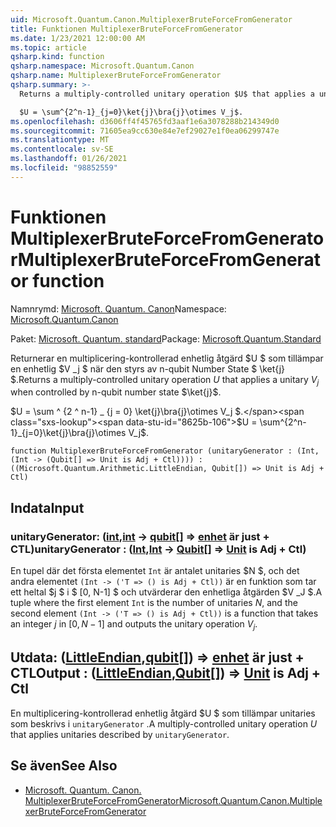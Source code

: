 ```yaml
---
uid: Microsoft.Quantum.Canon.MultiplexerBruteForceFromGenerator
title: Funktionen MultiplexerBruteForceFromGenerator
ms.date: 1/23/2021 12:00:00 AM
ms.topic: article
qsharp.kind: function
qsharp.namespace: Microsoft.Quantum.Canon
qsharp.name: MultiplexerBruteForceFromGenerator
qsharp.summary: >-
  Returns a multiply-controlled unitary operation $U$ that applies a unitary $V_j$ when controlled by n-qubit number state $\ket{j}$.

  $U = \sum^{2^n-1}_{j=0}\ket{j}\bra{j}\otimes V_j$.
ms.openlocfilehash: d3606ff4f45765fd3aaf1e6a3078288b214349d0
ms.sourcegitcommit: 71605ea9cc630e84e7ef29027e1f0ea06299747e
ms.translationtype: MT
ms.contentlocale: sv-SE
ms.lasthandoff: 01/26/2021
ms.locfileid: "98852559"
---
```

# <a name="multiplexerbruteforcefromgenerator-function"></a><span data-ttu-id="8625b-102">Funktionen MultiplexerBruteForceFromGenerator</span><span class="sxs-lookup"><span data-stu-id="8625b-102">MultiplexerBruteForceFromGenerator function</span></span>

<span data-ttu-id="8625b-103">Namnrymd: [Microsoft. Quantum. Canon](xref:Microsoft.Quantum.Canon)</span><span class="sxs-lookup"><span data-stu-id="8625b-103">Namespace: [Microsoft.Quantum.Canon](xref:Microsoft.Quantum.Canon)</span></span>

<span data-ttu-id="8625b-104">Paket: [Microsoft. Quantum. standard](https://nuget.org/packages/Microsoft.Quantum.Standard)</span><span class="sxs-lookup"><span data-stu-id="8625b-104">Package: [Microsoft.Quantum.Standard](https://nuget.org/packages/Microsoft.Quantum.Standard)</span></span>


<span data-ttu-id="8625b-105">Returnerar en multiplicering-kontrollerad enhetlig åtgärd $U $ som tillämpar en enhetlig $V _j $ när den styrs av n-qubit Number State $ \ket{j} $.</span><span class="sxs-lookup"><span data-stu-id="8625b-105">Returns a multiply-controlled unitary operation $U$ that applies a unitary $V_j$ when controlled by n-qubit number state $\ket{j}$.</span></span>

<span data-ttu-id="8625b-106">$U = \sum ^ {2 ^ n-1} _ {j = 0} \ket{j}\bra{j}\otimes V_j $.</span><span class="sxs-lookup"><span data-stu-id="8625b-106">$U = \sum^{2^n-1}_{j=0}\ket{j}\bra{j}\otimes V_j$.</span></span>

```qsharp
function MultiplexerBruteForceFromGenerator (unitaryGenerator : (Int, (Int -> (Qubit[] => Unit is Adj + Ctl)))) : ((Microsoft.Quantum.Arithmetic.LittleEndian, Qubit[]) => Unit is Adj + Ctl)
```


## <a name="input"></a><span data-ttu-id="8625b-107">Indata</span><span class="sxs-lookup"><span data-stu-id="8625b-107">Input</span></span>

### <a name="unitarygenerator--intint---qubit--unit--is-adj--ctl"></a><span data-ttu-id="8625b-108">unitaryGenerator: ([int](xref:microsoft.quantum.lang-ref.int),[int](xref:microsoft.quantum.lang-ref.int) -> [qubit](xref:microsoft.quantum.lang-ref.qubit)[] => [enhet](xref:microsoft.quantum.lang-ref.unit)  är just + CTL)</span><span class="sxs-lookup"><span data-stu-id="8625b-108">unitaryGenerator : ([Int](xref:microsoft.quantum.lang-ref.int),[Int](xref:microsoft.quantum.lang-ref.int) -> [Qubit](xref:microsoft.quantum.lang-ref.qubit)[] => [Unit](xref:microsoft.quantum.lang-ref.unit)  is Adj + Ctl)</span></span>

<span data-ttu-id="8625b-109">En tupel där det första elementet `Int` är antalet unitaries $N $, och det andra elementet `(Int -> ('T => () is Adj + Ctl))` är en funktion som tar ett heltal $j $ i $ [0, N-1] $ och utvärderar den enhetliga åtgärden $V _J $.</span><span class="sxs-lookup"><span data-stu-id="8625b-109">A tuple where the first element `Int` is the number of unitaries $N$, and the second element `(Int -> ('T => () is Adj + Ctl))` is a function that takes an integer $j$ in $[0,N-1]$ and outputs the unitary operation $V_j$.</span></span>



## <a name="output--littleendianqubit--unit--is-adj--ctl"></a><span data-ttu-id="8625b-110">Utdata: ([LittleEndian](xref:Microsoft.Quantum.Arithmetic.LittleEndian),[qubit](xref:microsoft.quantum.lang-ref.qubit)[]) => [enhet](xref:microsoft.quantum.lang-ref.unit)  är just + CTL</span><span class="sxs-lookup"><span data-stu-id="8625b-110">Output : ([LittleEndian](xref:Microsoft.Quantum.Arithmetic.LittleEndian),[Qubit](xref:microsoft.quantum.lang-ref.qubit)[]) => [Unit](xref:microsoft.quantum.lang-ref.unit)  is Adj + Ctl</span></span>

<span data-ttu-id="8625b-111">En multiplicering-kontrollerad enhetlig åtgärd $U $ som tillämpar unitaries som beskrivs i `unitaryGenerator` .</span><span class="sxs-lookup"><span data-stu-id="8625b-111">A multiply-controlled unitary operation $U$ that applies unitaries described by `unitaryGenerator`.</span></span>

## <a name="see-also"></a><span data-ttu-id="8625b-112">Se även</span><span class="sxs-lookup"><span data-stu-id="8625b-112">See Also</span></span>

- [<span data-ttu-id="8625b-113">Microsoft. Quantum. Canon. MultiplexerBruteForceFromGenerator</span><span class="sxs-lookup"><span data-stu-id="8625b-113">Microsoft.Quantum.Canon.MultiplexerBruteForceFromGenerator</span></span>](xref:Microsoft.Quantum.Canon.MultiplexerBruteForceFromGenerator)